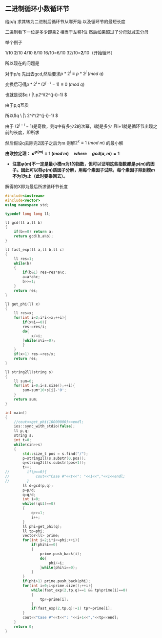 ## 二进制循环小数循环节

给p/q 求其转为二进制后循环节从哪开始 以及循环节的最短长度

二进制看下一位是多少即乘2  相当于左移1位  然后如果超过了分母就减去分母

举个例子  

1/10   **2**/10  4/10  8/10   16/10=6/10     32/10=**2**/10（开始循环）

所以现在的问题是

对于p/q  先出去gcd,然后要求$p*2^i\equiv p*2^j \ (mod \ q)$

变换后可得$p*2^i*(2^{j-i}-1)\equiv 0 \ (mod \ q)$  

也就是说$q \ |\ p*2^i*(2^{j-i}-1) $ 

由于p,q互质

所以$q \ |\ 2^i*(2^{j-i}-1) $

由于 $(2^{j-i}-1)$是奇数，则$q$中有多少2的次幂，$i$就是多少  且i+1就是循环节出现之前的长度，即所求

然后假设q去除完2因子之后为m  则解$2^x\equiv 1\ (mod \ m)$ 的最小解

**由欧拉定理： $a^{\varphi(m)}\equiv 1 \ (mod \ m)  \quad where \quad   gcd(a,m)=1$**    

- **注意$\varphi(m)$不一定是最小模m为1的指数，但可以证明这些指数都是$\varphi(m)$的因子。因此可以将$\varphi(m)$质因子分解，用每个素因子试除，每个素因子除到模$m$不为1为止（此时要乘回去）。**

解得的X即为最后所求循环节长度

```c++
#include<iostream>
#include<vector>
using namespace std;

typedef long long ll;

ll gcd(ll a,ll b)
{
    if(b==0) return a;
    return gcd(b,a%b);
}

ll fast_exp(ll a,ll b,ll c)
{
    ll res=1;
    while(b)
    {
        if(b&1) res=res*a%c;
        a=a*a%c;
        b>>=1;
    }
    return res;
}

ll get_phi(ll x)
{
    ll res=x;
    for(int i=2;i*i<=x;++i){
        if(x%i==0){
        res-=res/i;
        do{
            x/=i;
        }while(x%i==0);
        }
    }
    if(x>1) res-=res/x;
    return res;
}

ll string2ll(string s)
{
    ll sum=0;
    for(int i=0;i<s.size();++i){
        sum=sum*10+s[i]-'0';
    }
    return sum;
}

int main()
{
    //cout<<get_phi(10000000)<<endl;
    ios::sync_with_stdio(false);
    ll p,q;
    string s;
    int t=0;
    while(cin>>s)
    {
        std::size_t pos = s.find("/");
        p=string2ll(s.substr(0,pos));
        q=string2ll(s.substr(pos+1));
        t++;
//        if(p==0){
//            cout<<"Case #"<<t<<": "<<1<<","<<1<<endl;
//        }
        ll d=gcd(p,q);
        p=p/d;
        q=q/d;
        int i=0;
        while((q&1)==0)
        {
            q>>=1;
            i++;
        }
        ll phi=get_phi(q);
        ll tp=phi;
        vector<ll> prime;
        for(int i=2;i*i<=phi;++i){
            if(phi%i==0)
            {
                prime.push_back(i);
                do{
                    phi/=i;
                }while(phi%i==0);
            }
        }
        if(phi>1) prime.push_back(phi);
        for(int i=0;i<prime.size();++i){
            while(fast_exp(2,tp,q)==1 && tp%prime[i]==0)
            {
                tp/=prime[i];
            }
            if(fast_exp(2,tp,q)!=1) tp*=prime[i];
        }
        cout<<"Case #"<<t<<": "<<i+1<<","<<tp<<endl;
    }
    return 0;
}

```



